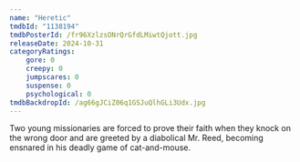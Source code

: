 ```yaml
---
name: "Heretic"
tmdbId: "1138194"
tmdbPosterId: /fr96XzlzsONrQrGfdLMiwtQjott.jpg
releaseDate: 2024-10-31
categoryRatings:
    gore: 0
    creepy: 0
    jumpscares: 0
    suspense: 0
    psychological: 0
tmdbBackdropId: /ag66gJCiZ06q1GSJuQlhGLi3Udx.jpg
---
```

Two young missionaries are forced to prove their faith when they knock on the wrong door and are greeted by a diabolical Mr. Reed, becoming ensnared in his deadly game of cat-and-mouse.
